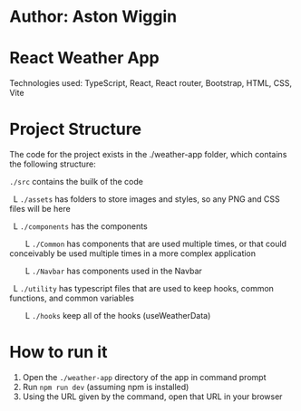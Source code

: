# Author: Aston Wiggin

# React Weather App
Technologies used:
  TypeScript,
  React,
  React router,
  Bootstrap,
  HTML,
  CSS,
  Vite

# Project Structure

The code for the project exists in the ./weather-app folder, which contains the following structure:

`./src` contains the builk of the code

&ensp;L `./assets` has folders to store images and styles, so any PNG and CSS files will be here

&ensp;L `./components` has the components

&emsp;&emsp;L `./Common` has components that are used multiple times, or that could conceivably be used multiple times in a more complex application

&emsp;&emsp;L `./Navbar` has components used in the Navbar

&ensp;L `./utility` has typescript files that are used to keep hooks, common functions, and common variables

&emsp;&emsp;L `./hooks` keep all of the hooks (useWeatherData)

# How to run it

1. Open the `./weather-app` directory of the app in command prompt
2. Run `npm run dev` (assuming npm is installed)
3. Using the URL given by the command, open that URL in your browser
